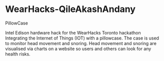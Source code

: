# WearHacks-QileAkashAndany
PillowCase

Intel Edison hardware hack for the WearHacks Toronto hackathon Integrating the Internet of Things (IOT) with a pillowcase. 
The case is used to monitor head movement and snoring. 
Head movement and snoring are visualised via charts on a website so users and others can look for any health risks.
